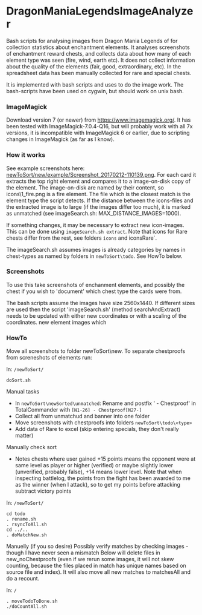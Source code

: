 # DragonManiaLegendsImageAnalyzer
Bash scripts for analysing images from Dragon Mania Legends of for collection statistics about enchantment elements. It analyses screenshots of enchantment reward chests, and collects data about how many of each element type was seen (fire, wind, earth etc). It does not collect information about the quality of the elements (fair, good, extraordinary, etc). In the spreadsheet data has been manually collected for rare and special chests.

It is implemented with bash scripts and uses to do the image work. The bash-scripts have been used on cygwin, but should work on unix bash.

### ImageMagick
Download version 7 (or newer) from https://www.imagemagick.org/. It has been tested with ImageMagick-7.0.4-Q16, but will probably work with all 7x versions, it is incompatible with ImageMagick 6 or earlier, due to scripting changes in ImageMagick (as far as I know).


### How it works

See example screenshots here: [newToSort/new/example/Screenshot_20170212-110139.png](https://github.com/arberg/DragonManiaLegendsImageAnalyzer/blob/master/newToSort/new/example/Screenshot_20170212-110139.png). For each card it extracts the top right element and compares it to a image-on-disk copy of the element. The image-on-disk are named by their content, so icons\1_fire.png is a fire element. The file which is the closest match is the element type the script detects. If the distance between the icons-files and the extracted image is to large (if the images differ too much), it is marked as unmatched (see imageSearch.sh: MAX_DISTANCE_IMAGES=1000).

If something changes, it may be necessary to extract new icon-images. This can be done using `imageSearch.sh extract`. Note that icons for Rare chests differ from the rest, see folders `icons` and iconsRare`.

The imageSearch.sh assumes images is already categories by names in chest-types as named by folders in `newToSort\todo`. See HowTo below.

### Screenshots

To use this take screenshots of enchanment elements, and possibly the chest if you wish to 'document' which chest type the cards were from. 

The bash scripts assume the images have size 2560x1440. If different sizes are used then the script 'imageSearch.sh' (method searchAndExtract) needs to be updated with either new coordinates or with a scaling of the coordinates. new element images which 


### HowTo

Move all screenshots to folder newToSort\new. To separate chestproofs from screneshots of elements run:

In: `/newToSort/`
```
doSort.sh
```

Manual tasks
* In `newToSort\newSorted\unmatched`: Rename and postfix ' - Chestproof' in TotalCommander with `[N1-26] - Chestproof[N27-]`
* Collect all from unmatchud and banner into one folder
* Move screenshots with chestproofs into folders `newToSort\todo\<type>`
* Add data of Rare to excel (skip entering specials, they don't really matter)

Manually check sort 
- Notes chests where user gained +15 points means the opponent were at same level as player or higher (verified) or maybe slightly lower (unverified, probably false), +14 means lower level. Note that when inspecting battlelog, the points from the fight has been awarded to me as the winner (when I attack), so to get my points before attacking subtract victory points

In: `/newToSort/`
```
cd todo
. rename.sh
. rsyncToAll.sh
cd ../..
. doMatchNew.sh
```
Manuelly (if you so desire) Possibly verify matches by checking images - though I have never seen a mismatch
Below will delete files in new_noChestproofs (even if we rerun some images, it will not skew counting, because the files placed in match has unique names based on source file and index). It will also move all new matches to matchesAll and do a recount.

In: `/`
```
. moveTodoToDone.sh
./doCountAll.sh
```
